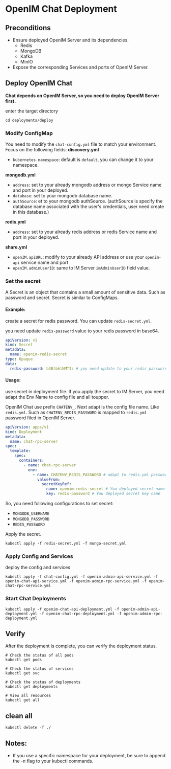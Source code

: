# OpenIM Chat Deployment

## Preconditions

- Ensure deployed OpenIM Server and its dependencies.
  - Redis
  - MongoDB
  - Kafka
  - MinIO
- Expose the corresponding Services and ports of OpenIM Server.

## Deploy OpenIM Chat

**Chat depends on OpenIM Server, so you need to deploy OpenIM Server first.**

enter the target directory

```shell
cd deployments/deploy
```

### Modify ConfigMap

You need to modify the `chat-config.yml` file to match your environment. Focus on the following fields:
**discovery.yml**

- `kubernetes.namespace`: default is `default`, you can change it to your namespace.

**mongodb.yml**

- `address`: set to your already mongodb address or mongo Service name and port in your deployed.
- `database`: set to your mongodb database name.
- `authSource`: et to your mongodb authSource. (authSource is specify the database name associated with the user's credentials, user need create in this database.)

**redis.yml**

- `address`: set to your already redis address or redis Service name and port in your deployed.

**share.yml**

- `openIM.apiURL`: modify to your already API address or use your `openim-api` service name and port
- `openIM.adminUserID`: same to IM Server `imAdminUserID` field value.

### Set the secret

A Secret is an object that contains a small amount of sensitive data. Such as password and secret. Secret is similar to ConfigMaps.

#### Example:

create a secret for redis password. You can update `redis-secret.yml`.

you need update `redis-password` value to your redis password in base64.

```yaml
apiVersion: v1
kind: Secret
metadata:
  name: openim-redis-secret
type: Opaque
data:
  redis-password: b3BlbklNMTIz # you need update to your redis password in base64
```

#### Usage:

use secret in deployment file. If you apply the secret to IM Server, you need adapt the Env Name to config file and all toupper.

OpenIM Chat use prefix `CHATENV_`. Next adapt is the config file name. Like `redis.yml`. Such as `CHATENV_REDIS_PASSWORD` is mapped to `redis.yml` password filed in OpenIM Server.

```yaml
apiVersion: apps/v1
kind: Deployment
metadata:
  name: chat-rpc-server
spec:
  template:
    spec:
      containers:
        - name: chat-rpc-server
          env:
            - name: CHATENV_REDIS_PASSWORD # adapt to redis.yml password field in OpenIM Server config, Don't modify it.
              valueFrom:
                secretKeyRef:
                  name: openim-redis-secret # You deployed secret name
                  key: redis-password # You deployed secret key name
```

So, you need following configurations to set secret:

- `MONGODB_USERNAME`
- `MONGODB_PASSWORD`
- `REDIS_PASSWORD`

Apply the secret.

```shell
kubectl apply -f redis-secret.yml -f mongo-secret.yml
```

### Apply Config and Services

deploy the config and services

```shell
kubectl apply -f chat-config.yml -f openim-admin-api-service.yml -f openim-chat-api-service.yml -f openim-admin-rpc-service.yml -f openim-chat-rpc-service.yml
```

### Start Chat Deployments

```shell
kubectl apply -f openim-chat-api-deployment.yml -f openim-admin-api-deployment.yml -f openim-chat-rpc-deployment.yml -f openim-admin-rpc-deployment.yml
```

## Verify

After the deployment is complete, you can verify the deployment status.

```shell
# Check the status of all pods
kubectl get pods

# Check the status of services
kubectl get svc

# Check the status of deployments
kubectl get deployments

# View all resources
kubectl get all

```

## clean all

`kubectl delete -f ./`

## Notes:

- If you use a specific namespace for your deployment, be sure to append the -n <namespace> flag to your kubectl commands.
